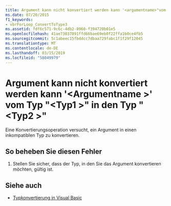 ```yaml
---
title: Argument kann nicht konvertiert werden kann '<argumentname>"vom Typ"<type1>' in Typ'<type2>"
ms.date: 07/20/2015
f1_keywords:
- vbrForLoop_ConvertToType3
ms.assetid: fdf6c571-9c6c-4db2-8960-f394720b01e5
ms.openlocfilehash: 41ae73037891ffd66bae69eb0f22ffa1b0ce4fb5
ms.sourcegitcommit: 5c1abeec15fbddcc7dbaa729fabc1f1f29f12045
ms.translationtype: MT
ms.contentlocale: de-DE
ms.lasthandoff: 03/15/2019
ms.locfileid: "58049979"
---
```

# <a name="cannot-convert-argument-argumentname-of-type-type1-to-type-type2"></a>Argument kann nicht konvertiert werden kann '\<Argumentname >' vom Typ "\<Typ1 >" in den Typ "\<Typ2 >"
Eine Konvertierungsoperation versucht, ein Argument in einen inkompatiblen Typ zu konvertieren.  
  
## <a name="to-correct-this-error"></a>So beheben Sie diesen Fehler  
  
1.  Stellen Sie sicher, dass der Typ, in den Sie das Argument konvertieren möchten, gültig ist.  
  
## <a name="see-also"></a>Siehe auch

- [Typkonvertierung in Visual Basic](../../visual-basic/programming-guide/language-features/data-types/type-conversions.md)
